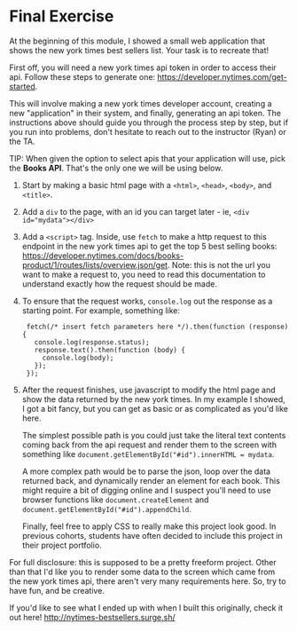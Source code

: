 # Final Exercise

At the beginning of this module, I showed a small web application that shows the new york times best
sellers list. Your task is to recreate that!

First off, you will need a new york times api token in order to access their api. Follow these steps
to generate one: https://developer.nytimes.com/get-started.

This will involve making a new york times developer account, creating a new "application" in their
system, and finally, generating an api token. The instructions above should guide you through the
process step by step, but if you run into problems, don't hesitate to reach out to the instructor
(Ryan) or the TA.

TIP: When given the option to select apis that your application will use, pick the **Books API**.
That's the only one we will be using below.

1. Start by making a basic html page with a `<html>`, `<head>`, `<body>`, and `<title>`.
2. Add a `div` to the page, with an id you can target later - ie, `<div id="mydata"></div>`
3. Add a `<script>` tag. Inside, use `fetch` to make a http request to this endpoint in the new york times api to get the top 5 best selling books: https://developer.nytimes.com/docs/books-product/1/routes/lists/overview.json/get. Note: this is not the url you want to make a request to, you need to read this documentation to understand exactly how the request should be made.
4. To ensure that the request works, `console.log` out the response as a starting point. For
   example, something like:
   ```
    fetch(/* insert fetch parameters here */).then(function (response) {
      console.log(response.status);
      response.text().then(function (body) {
        console.log(body);
      });
    });
   ```
5. After the request finishes, use javascript to modify the html page and show the data returned by
   the new york times. In my example I showed, I got a bit fancy, but you can get as basic or as
   complicated as you'd like here.

   The simplest possible path is you could just take the literal text contents coming back from the
   api request and render them to the screen with something like `document.getElementById("#id").innerHTML = mydata`.

   A more complex path would be to parse the json, loop over the data returned back, and dynamically
   render an element for each book. This might require a bit of digging online and I suspect you'll
   need to use browser functions like `document.createElement` and
   `document.getElementById("#id").appendChild`.

   Finally, feel free to apply CSS to really make this project look good. In previous cohorts,
   students have often decided to include this project in their project portfolio.


For full disclosure: this is supposed to be a pretty freeform project. Other than that I'd like you
to render some data to the screen which came from the new york times api, there aren't very many
requirements here. So, try to have fun, and be creative.
   
If you'd like to see what I ended up with when I built this originally, check it out here! http://nytimes-bestsellers.surge.sh/
